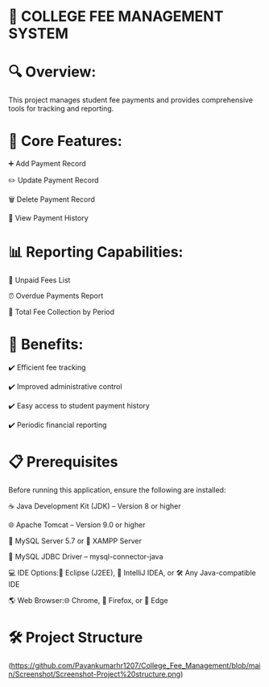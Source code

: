 # 📘 COLLEGE FEE MANAGEMENT SYSTEM
# 🔍 Overview:
This project manages student fee payments and provides comprehensive tools for tracking and reporting.

# 💼 Core Features:

➕ Add Payment Record

✏️ Update Payment Record

🗑️ Delete Payment Record

📄 View Payment History

# 📊 Reporting Capabilities:

📌 Unpaid Fees List

⏰ Overdue Payments Report

📆 Total Fee Collection by Period

# 🧾 Benefits:

✔️ Efficient fee tracking

✔️ Improved administrative control

✔️ Easy access to student payment history

✔️ Periodic financial reporting

# 📋 Prerequisites
Before running this application, ensure the following are installed:

☕ Java Development Kit (JDK) – Version 8 or higher

🌐 Apache Tomcat – Version 9.0 or higher

🐬 MySQL Server 5.7 or 🧰 XAMPP Server

🔌 MySQL JDBC Driver – mysql-connector-java

💻 IDE Options:🧠 Eclipse (J2EE), 🚀 IntelliJ IDEA, or 🛠️ Any Java-compatible IDE
  
🌎 Web Browser:🌐 Chrome, 🦊 Firefox, or 🧭 Edge

# 🛠️ Project Structure

(https://github.com/Pavankumarhr1207/College_Fee_Management/blob/main/Screenshot/Screenshot-Project%20structure.png)
